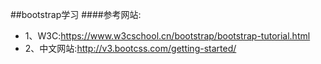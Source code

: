 ##bootstrap学习
####参考网站:
   * 1、W3C:https://www.w3cschool.cn/bootstrap/bootstrap-tutorial.html
   * 2、中文网站:http://v3.bootcss.com/getting-started/

